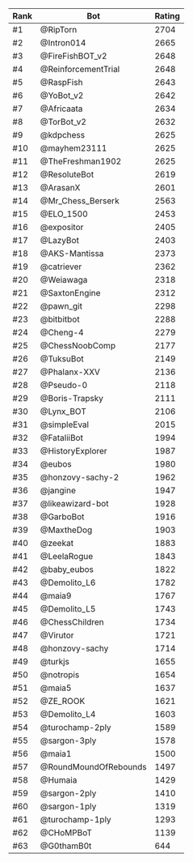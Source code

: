 Rank|Bot|Rating
---|---|---
#1|@RipTorn|2704
#2|@Intron014|2665
#3|@FireFishBOT_v2|2648
#4|@ReinforcementTrial|2648
#5|@RaspFish|2643
#6|@YoBot_v2|2642
#7|@Africaata|2634
#8|@TorBot_v2|2632
#9|@kdpchess|2625
#10|@mayhem23111|2625
#11|@TheFreshman1902|2625
#12|@ResoluteBot|2619
#13|@ArasanX|2601
#14|@Mr_Chess_Berserk|2563
#15|@ELO_1500|2453
#16|@expositor|2405
#17|@LazyBot|2403
#18|@AKS-Mantissa|2373
#19|@catriever|2362
#20|@Weiawaga|2318
#21|@SaxtonEngine|2312
#22|@pawn_git|2298
#23|@bitbitbot|2288
#24|@Cheng-4|2279
#25|@ChessNoobComp|2177
#26|@TuksuBot|2149
#27|@Phalanx-XXV|2136
#28|@Pseudo-0|2118
#29|@Boris-Trapsky|2111
#30|@Lynx_BOT|2106
#31|@simpleEval|2015
#32|@FataliiBot|1994
#33|@HistoryExplorer|1987
#34|@eubos|1980
#35|@honzovy-sachy-2|1962
#36|@jangine|1947
#37|@likeawizard-bot|1928
#38|@GarboBot|1916
#39|@MaxtheDog|1903
#40|@zeekat|1883
#41|@LeelaRogue|1843
#42|@baby_eubos|1822
#43|@Demolito_L6|1782
#44|@maia9|1767
#45|@Demolito_L5|1743
#46|@ChessChildren|1734
#47|@Virutor|1721
#48|@honzovy-sachy|1714
#49|@turkjs|1655
#50|@notropis|1654
#51|@maia5|1637
#52|@ZE_ROOK|1621
#53|@Demolito_L4|1603
#54|@turochamp-2ply|1589
#55|@sargon-3ply|1578
#56|@maia1|1500
#57|@RoundMoundOfRebounds|1497
#58|@Humaia|1429
#59|@sargon-2ply|1410
#60|@sargon-1ply|1319
#61|@turochamp-1ply|1293
#62|@CHoMPBoT|1139
#63|@G0thamB0t|644
